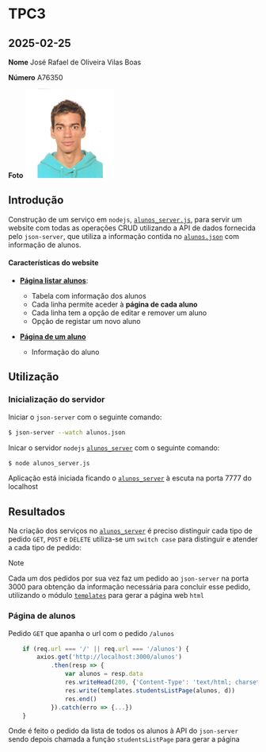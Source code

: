 # TPC3
## 2025-02-25

**Nome** José Rafael de Oliveira Vilas Boas

**Número** A76350

**Foto** ![Foto](../foto.jpg)

## Introdução

Construção de um serviço em `nodejs`, [`alunos_server.js`](alunos_server.js), para servir um website com todas as operações CRUD utilizando a API de dados fornecida pelo `json-server`, que utiliza a informação contida no [`alunos.json`](alunos.json) com informação de alunos.

#### Características do website

* [**Página listar alunos**](#página-de-alunos):
  * Tabela com informação dos alunos
  * Cada linha permite aceder à **página de cada aluno**
  * Cada linha tem a opção de editar e remover um aluno
  * Opção de registar um novo aluno

* [**Página de um aluno**](#página-de-um-aluno)
  * Informação do aluno

## Utilização

### Inicialização do servidor

Iniciar o ``json-server`` com o seguinte comando:

``` bash
$ json-server --watch alunos.json
```

Inicar o servidor `nodejs` [``alunos_server``](alunos_server.js) com o seguinte comando:

``` bash
$ node alunos_server.js
```

Aplicação está iniciada ficando o [``alunos_server``](alunos_server.js) à escuta na porta 7777 do localhost

## Resultados

Na criação dos serviços no [`alunos_server`](alunos_server.js) é preciso distinguir cada tipo de pedido `GET`, `POST` e `DELETE` utiliza-se um `switch case` para distinguir e atender a cada tipo de pedido:

> [!NOTE]
> Cada um dos pedidos por sua vez faz um pedido ao `json-server` na porta 3000 para obtenção da informação necessária para concluir esse pedido, utilizando o módulo [`templates`](templates.js) para gerar a página web `html`

### **Página de alunos**

Pedido `GET` que apanha o url com o pedido `/alunos`

```js
    if (req.url === '/' || req.url === '/alunos') {
        axios.get('http://localhost:3000/alunos')
            .then(resp => {
                var alunos = resp.data
                res.writeHead(200, {'Content-Type': 'text/html; charset=utf-8;'})
                res.write(templates.studentsListPage(alunos, d))
                res.end()
            }).catch(erro => {...})
    }
```

Onde é feito o pedido da lista de todos os alunos à API do `json-server` sendo depois chamada a função `studentsListPage` para gerar a página

